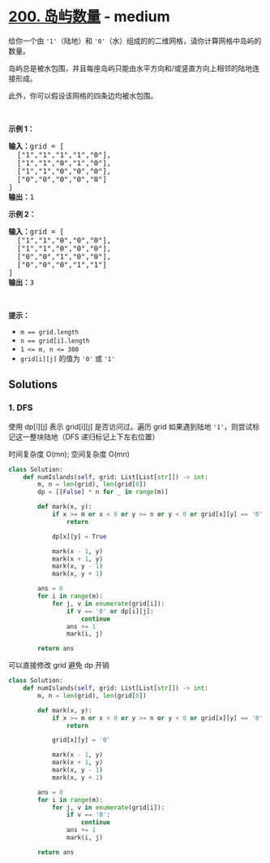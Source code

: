 # [200. 岛屿数量](https://leetcode-cn.com/problems/number-of-islands/) - medium

<p>给你一个由 <code>'1'</code>（陆地）和 <code>'0'</code>（水）组成的的二维网格，请你计算网格中岛屿的数量。</p>

<p>岛屿总是被水包围，并且每座岛屿只能由水平方向和/或竖直方向上相邻的陆地连接形成。</p>

<p>此外，你可以假设该网格的四条边均被水包围。</p>

<p> </p>

<p><strong>示例 1：</strong></p>

<pre>
<strong>输入：</strong>grid = [
  ["1","1","1","1","0"],
  ["1","1","0","1","0"],
  ["1","1","0","0","0"],
  ["0","0","0","0","0"]
]
<strong>输出：</strong>1
</pre>

<p><strong>示例 2：</strong></p>

<pre>
<strong>输入：</strong>grid = [
  ["1","1","0","0","0"],
  ["1","1","0","0","0"],
  ["0","0","1","0","0"],
  ["0","0","0","1","1"]
]
<strong>输出：</strong>3
</pre>

<p> </p>

<p><strong>提示：</strong></p>

<ul>
	<li><code>m == grid.length</code></li>
	<li><code>n == grid[i].length</code></li>
	<li><code>1 <= m, n <= 300</code></li>
	<li><code>grid[i][j]</code> 的值为 <code>'0'</code> 或 <code>'1'</code></li>
</ul>


## Solutions

### 1. DFS

使用 dp[i][j] 表示 grid[i][j] 是否访问过。遍历 grid 如果遇到陆地 `'1'`，则尝试标记这一整块陆地（DFS 递归标记上下左右位置）

时间复杂度 O(mn); 空间复杂度 O(mn)

```py
class Solution:
    def numIslands(self, grid: List[List[str]]) -> int:
        m, n = len(grid), len(grid[0])
        dp = [[False] * n for _ in range(m)]

        def mark(x, y):
            if x >= m or x < 0 or y >= n or y < 0 or grid[x][y] == '0' or dp[x][y]:
                return

            dp[x][y] = True

            mark(x - 1, y)
            mark(x + 1, y)
            mark(x, y - 1)
            mark(x, y + 1)

        ans = 0
        for i in range(m):
            for j, v in enumerate(grid[i]):
                if v == '0' or dp[i][j]:
                    continue
                ans += 1
                mark(i, j)

        return ans
```

可以直接修改 grid 避免 dp 开销

```py
class Solution:
    def numIslands(self, grid: List[List[str]]) -> int:
        m, n = len(grid), len(grid[0])

        def mark(x, y):
            if x >= m or x < 0 or y >= n or y < 0 or grid[x][y] == '0':
                return

            grid[x][y] = '0'

            mark(x - 1, y)
            mark(x + 1, y)
            mark(x, y - 1)
            mark(x, y + 1)

        ans = 0
        for i in range(m):
            for j, v in enumerate(grid[i]):
                if v == '0':
                    continue
                ans += 1
                mark(i, j)

        return ans
```
